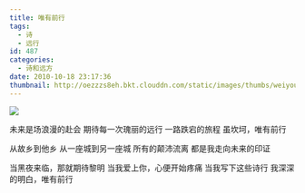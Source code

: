 ```yaml
---
title: 唯有前行
tags:
  - 诗
  - 远行
id: 487
categories:
  - 诗和远方
date: 2010-10-18 23:17:36
thumbnail: http://oezzzs8eh.bkt.clouddn.com/static/images/thumbs/weiyouqianxing.jpg?imageView2/1/w/345/h/163
---
```


![](http://oezzzs8eh.bkt.clouddn.com/static/images/thumbs/weiyouqianxing.jpg)

未来是场浪漫的赴会
期待每一次瑰丽的远行
一路跌宕的旅程
虽坎坷，唯有前行

从故乡到他乡
从一座城到另一座城
所有的颠沛流离
都是我走向未来的印证

当黑夜来临，那就期待黎明
当我爱上你，心便开始疼痛
当我写下这些诗行
我深深的明白，唯有前行